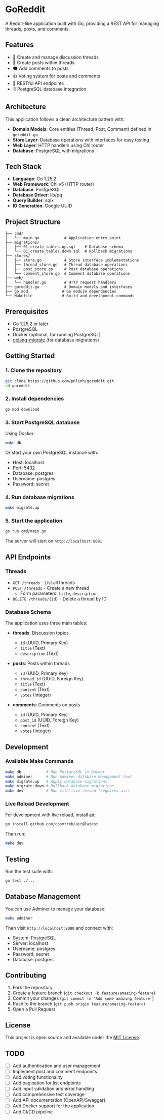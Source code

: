 # GoReddit

A Reddit-like application built with Go, providing a REST API for managing threads, posts, and comments.

## Features

- 📝 Create and manage discussion threads
- 💬 Create posts within threads
- 🗨️ Add comments to posts
- 👍 Voting system for posts and comments
- 🔄 RESTful API endpoints
- 🗄️ PostgreSQL database integration

## Architecture

This application follows a clean architecture pattern with:

- **Domain Models**: Core entities (Thread, Post, Comment) defined in `goreddit.go`
- **Store Layer**: Database operations with interfaces for easy testing
- **Web Layer**: HTTP handlers using Chi router
- **Database**: PostgreSQL with migrations

## Tech Stack

- **Language**: Go 1.25.2
- **Web Framework**: Chi v5 (HTTP router)
- **Database**: PostgreSQL
- **Database Driver**: lib/pq
- **Query Builder**: sqlx
- **ID Generation**: Google UUID

## Project Structure

```
├── cmd/
│   └── main.go           # Application entry point
├── migrations/
│   ├── 01_create_tables.up.sql    # Database schema
│   └── 01_create_tables.down.sql  # Rollback migrations
├── stores/
│   ├── store.go          # Store interface implementations
│   ├── thread_store.go   # Thread database operations
│   ├── post_store.go     # Post database operations
│   └── comment_store.go  # Comment database operations
├── web/
│   └── handler.go        # HTTP request handlers
├── goreddit.go           # Domain models and interfaces
├── go.mod               # Go module dependencies
└── Makefile             # Build and development commands
```

## Prerequisites

- Go 1.25.2 or later
- PostgreSQL
- Docker (optional, for running PostgreSQL)
- [golang-migrate](https://github.com/golang-migrate/migrate) (for database migrations)

## Getting Started

### 1. Clone the repository

```bash
git clone https://github.com/pnlinh/goreddit.git
cd goreddit
```

### 2. Install dependencies

```bash
go mod download
```

### 3. Start PostgreSQL database

Using Docker:
```bash
make db
```

Or start your own PostgreSQL instance with:
- Host: localhost
- Port: 5432
- Database: postgres
- Username: postgres
- Password: secret

### 4. Run database migrations

```bash
make migrate.up
```

### 5. Start the application

```bash
go run cmd/main.go
```

The server will start on `http://localhost:8081`

## API Endpoints

### Threads

- `GET /threads` - List all threads
- `POST /threads` - Create a new thread
  - Form parameters: `title`, `description`
- `DELETE /threads/{id}` - Delete a thread by ID

### Database Schema

The application uses three main tables:

- **threads**: Discussion topics
  - `id` (UUID, Primary Key)
  - `title` (Text)
  - `description` (Text)

- **posts**: Posts within threads
  - `id` (UUID, Primary Key)
  - `thread_id` (UUID, Foreign Key)
  - `title` (Text)
  - `content` (Text)
  - `votes` (Integer)

- **comments**: Comments on posts
  - `id` (UUID, Primary Key)
  - `post_id` (UUID, Foreign Key)
  - `content` (Text)
  - `votes` (Integer)

## Development

### Available Make Commands

```bash
make db           # Run PostgreSQL in Docker
make adminer      # Run Adminer database management tool
make migrate.up   # Apply database migrations
make migrate.down # Rollback database migrations
make dev          # Run with live reload (requires air)
```

### Live Reload Development

For development with live reload, install [air](https://github.com/cosmtrek/air):

```bash
go install github.com/cosmtrek/air@latest
```

Then run:
```bash
make dev
```

## Testing

Run the test suite with:

```bash
go test ./...
```

## Database Management

You can use Adminer to manage your database:

```bash
make adminer
```

Then visit `http://localhost:8080` and connect with:
- System: PostgreSQL
- Server: localhost
- Username: postgres
- Password: secret
- Database: postgres

## Contributing

1. Fork the repository
2. Create a feature branch (`git checkout -b feature/amazing-feature`)
3. Commit your changes (`git commit -m 'Add some amazing feature'`)
4. Push to the branch (`git push origin feature/amazing-feature`)
5. Open a Pull Request

## License

This project is open source and available under the [MIT License](LICENSE).

## TODO

- [ ] Add authentication and user management
- [ ] Implement post and comment endpoints
- [ ] Add voting functionality
- [ ] Add pagination for list endpoints
- [ ] Add input validation and error handling
- [ ] Add comprehensive test coverage
- [ ] Add API documentation (OpenAPI/Swagger)
- [ ] Add Docker support for the application
- [ ] Add CI/CD pipeline
